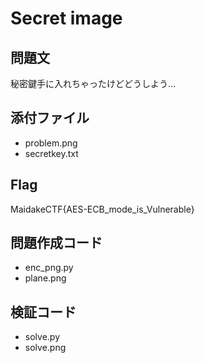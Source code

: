 # Secret image

## 問題文
秘密鍵手に入れちゃったけどどうしよう…

## 添付ファイル
- problem.png
- secretkey.txt

## Flag
MaidakeCTF{AES-ECB_mode_is_Vulnerable}

## 問題作成コード
- enc_png.py
- plane.png

## 検証コード
- solve.py
- solve.png
